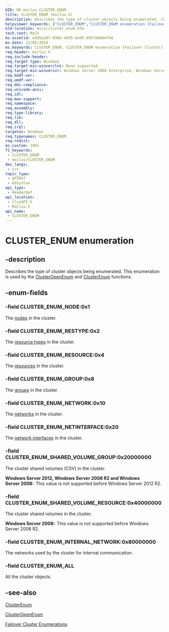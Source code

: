 ```yaml
---
UID: NE:msclus.CLUSTER_ENUM
title: CLUSTER_ENUM (msclus.h)
description: Describes the type of cluster objects being enumerated. (CLUSTER_ENUM)
helpviewer_keywords: ["CLUSTER_ENUM","CLUSTER_ENUM enumeration [Failover Cluster]","CLUSTER_ENUM_ALL","CLUSTER_ENUM_GROUP","CLUSTER_ENUM_INTERNAL_NETWORK","CLUSTER_ENUM_NETINTERFACE","CLUSTER_ENUM_NETWORK","CLUSTER_ENUM_NODE","CLUSTER_ENUM_RESOURCE","CLUSTER_ENUM_RESTYPE","CLUSTER_ENUM_SHARED_VOLUME_GROUP","CLUSTER_ENUM_SHARED_VOLUME_RESOURCE","_CLUSTER_ENUM","_CLUSTER_ENUM enumeration [Failover Cluster]","clusapi/CLUSTER_ENUM","clusapi/CLUSTER_ENUM_ALL","clusapi/CLUSTER_ENUM_GROUP","clusapi/CLUSTER_ENUM_INTERNAL_NETWORK","clusapi/CLUSTER_ENUM_NETINTERFACE","clusapi/CLUSTER_ENUM_NETWORK","clusapi/CLUSTER_ENUM_NODE","clusapi/CLUSTER_ENUM_RESOURCE","clusapi/CLUSTER_ENUM_RESTYPE","clusapi/CLUSTER_ENUM_SHARED_VOLUME_GROUP","clusapi/CLUSTER_ENUM_SHARED_VOLUME_RESOURCE","clusapi/_CLUSTER_ENUM","msclus/CLUSTER_ENUM","msclus/CLUSTER_ENUM_ALL","msclus/CLUSTER_ENUM_GROUP","msclus/CLUSTER_ENUM_INTERNAL_NETWORK","msclus/CLUSTER_ENUM_NETINTERFACE","msclus/CLUSTER_ENUM_NETWORK","msclus/CLUSTER_ENUM_NODE","msclus/CLUSTER_ENUM_RESOURCE","msclus/CLUSTER_ENUM_RESTYPE","msclus/CLUSTER_ENUM_SHARED_VOLUME_GROUP","msclus/CLUSTER_ENUM_SHARED_VOLUME_RESOURCE","msclus/_CLUSTER_ENUM","mscs.cluster_enum"]
old-location: mscs\cluster_enum.htm
tech.root: MsCS
ms.assetid: e3d5a207-d30e-4935-be95-0957e68d4fe6
ms.date: 12/05/2018
ms.keywords: CLUSTER_ENUM, CLUSTER_ENUM enumeration [Failover Cluster], CLUSTER_ENUM_ALL, CLUSTER_ENUM_GROUP, CLUSTER_ENUM_INTERNAL_NETWORK, CLUSTER_ENUM_NETINTERFACE, CLUSTER_ENUM_NETWORK, CLUSTER_ENUM_NODE, CLUSTER_ENUM_RESOURCE, CLUSTER_ENUM_RESTYPE, CLUSTER_ENUM_SHARED_VOLUME_GROUP, CLUSTER_ENUM_SHARED_VOLUME_RESOURCE, _CLUSTER_ENUM, _CLUSTER_ENUM enumeration [Failover Cluster], clusapi/CLUSTER_ENUM, clusapi/CLUSTER_ENUM_ALL, clusapi/CLUSTER_ENUM_GROUP, clusapi/CLUSTER_ENUM_INTERNAL_NETWORK, clusapi/CLUSTER_ENUM_NETINTERFACE, clusapi/CLUSTER_ENUM_NETWORK, clusapi/CLUSTER_ENUM_NODE, clusapi/CLUSTER_ENUM_RESOURCE, clusapi/CLUSTER_ENUM_RESTYPE, clusapi/CLUSTER_ENUM_SHARED_VOLUME_GROUP, clusapi/CLUSTER_ENUM_SHARED_VOLUME_RESOURCE, clusapi/_CLUSTER_ENUM, msclus/CLUSTER_ENUM, msclus/CLUSTER_ENUM_ALL, msclus/CLUSTER_ENUM_GROUP, msclus/CLUSTER_ENUM_INTERNAL_NETWORK, msclus/CLUSTER_ENUM_NETINTERFACE, msclus/CLUSTER_ENUM_NETWORK, msclus/CLUSTER_ENUM_NODE, msclus/CLUSTER_ENUM_RESOURCE, msclus/CLUSTER_ENUM_RESTYPE, msclus/CLUSTER_ENUM_SHARED_VOLUME_GROUP, msclus/CLUSTER_ENUM_SHARED_VOLUME_RESOURCE, msclus/_CLUSTER_ENUM, mscs.cluster_enum
req.header: msclus.h
req.include-header: 
req.target-type: Windows
req.target-min-winverclnt: None supported
req.target-min-winversvr: Windows Server 2008 Enterprise, Windows Server 2008 Datacenter
req.kmdf-ver: 
req.umdf-ver: 
req.ddi-compliance: 
req.unicode-ansi: 
req.idl: 
req.max-support: 
req.namespace: 
req.assembly: 
req.type-library: 
req.lib: 
req.dll: 
req.irql: 
targetos: Windows
req.typenames: CLUSTER_ENUM
req.redist: 
ms.custom: 19H1
f1_keywords:
 - CLUSTER_ENUM
 - msclus/CLUSTER_ENUM
dev_langs:
 - c++
topic_type:
 - APIRef
 - kbSyntax
api_type:
 - HeaderDef
api_location:
 - ClusAPI.h
 - MsClus.h
api_name:
 - CLUSTER_ENUM
---
```


# CLUSTER_ENUM enumeration


## -description

Describes the type of cluster objects being enumerated. This enumeration is used by the 
    <a href="/windows/desktop/api/clusapi/nf-clusapi-clusteropenenum">ClusterOpenEnum</a> and 
    <a href="/windows/desktop/api/clusapi/nf-clusapi-clusterenum">ClusterEnum</a> functions.

## -enum-fields

### -field CLUSTER_ENUM_NODE:0x1

The <a href="/previous-versions/windows/desktop/mscs/nodes">nodes</a> in the cluster.

### -field CLUSTER_ENUM_RESTYPE:0x2

The <a href="/previous-versions/windows/desktop/mscs/resource-types">resource types</a> in the cluster.

### -field CLUSTER_ENUM_RESOURCE:0x4

The <a href="/previous-versions/windows/desktop/mscs/resources">resources</a> in the cluster.

### -field CLUSTER_ENUM_GROUP:0x8

The <a href="/previous-versions/windows/desktop/mscs/groups">groups</a> in the cluster.

### -field CLUSTER_ENUM_NETWORK:0x10

The <a href="/previous-versions/windows/desktop/mscs/networks">networks</a> in the cluster.

### -field CLUSTER_ENUM_NETINTERFACE:0x20

The <a href="/previous-versions/windows/desktop/mscs/network-interfaces">network interfaces</a> in the cluster.

### -field CLUSTER_ENUM_SHARED_VOLUME_GROUP:0x20000000

The cluster shared volumes (CSV) in the cluster.

<b>Windows Server 2012, Windows Server 2008 R2 and Windows Server 2008:  </b>This value is not supported before 
        Windows Server 2012 R2.

### -field CLUSTER_ENUM_SHARED_VOLUME_RESOURCE:0x40000000

The cluster shared volumes in the cluster.

<b>Windows Server 2008:  </b>This value is not supported before 
        Windows Server 2008 R2.

### -field CLUSTER_ENUM_INTERNAL_NETWORK:0x80000000

The networks used by the cluster for internal communication.

### -field CLUSTER_ENUM_ALL

All the cluster objects.

## -see-also

<a href="/windows/desktop/api/clusapi/nf-clusapi-clusterenum">ClusterEnum</a>



<a href="/windows/desktop/api/clusapi/nf-clusapi-clusteropenenum">ClusterOpenEnum</a>



<a href="/previous-versions/windows/desktop/mscs/cluster-enumerations">Failover Cluster Enumerations</a>
